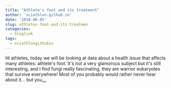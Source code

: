```yaml
---
title: "Athlete's foot and its treatment"
author: 'sciathlon.github.io'
date: '2018-06-05'
slug: athletes-foot-and-its-treatmen
categories:
  - bloglink
tags:
  - sciathlongithubio
---
```


Hi athletes, today we will be looking at data about a health issue that affects many athletes: athlete's foot. It's not a very glamorous subject but it's still interesting, and I find fungi really fascinating, they are warrior eukaryotes that survive everywhere! Most of you probably would rather never hear about it... but you[... <i class="fas fa-external-link-alt"></i>](https://Sciathlon.github.io/post/athletesfoot/)

